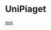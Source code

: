 # UniPiaget
[test](https://therapeutic-banjo-dcb.notion.site/Revis-o-Geral-de-Conte-do-para-a-Prova-P1-1-e-2-M-dulo-1c0396b901af80a3a959dd93f8948c34)

#
